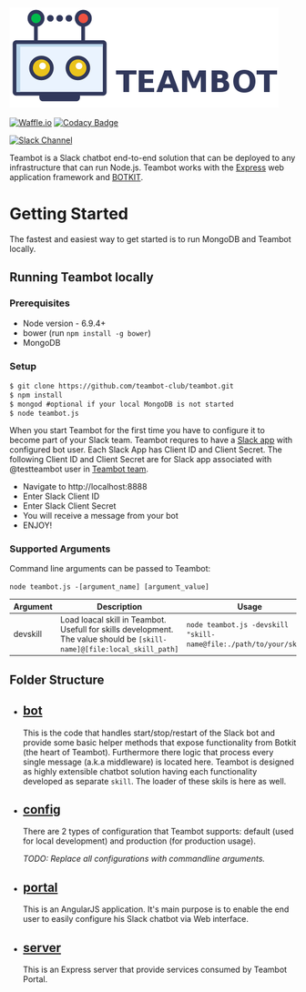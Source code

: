 ![TEAMBOT](portal/img/teambot-banner.png)

[![Waffle.io](https://img.shields.io/badge/project-board-green.svg)](http://waffle.io/teambot-club/teambot)
[![Codacy Badge](https://api.codacy.com/project/badge/Grade/5a7fccdd830b47eab4472b6f2fadb7e3)](https://www.codacy.com/app/theqaangel/teambot?utm_source=github.com&utm_medium=referral&utm_content=teambot-club/teambot&utm_campaign=badger)

[![Slack Channel](https://img.shields.io/badge/slack-channel-blue.svg)](https://teambotclub.slack.com/messages/general)

Teambot is a Slack chatbot end-to-end solution that can be deployed to any infrastructure that can run Node.js. 
Teambot works with the [Express](http://expressjs.com/) web application framework and [BOTKIT](https://www.npmjs.com/package/botkit#advanced-topics).

# Getting Started

The fastest and easiest way to get started is to run MongoDB and Teambot locally.

## Running Teambot locally

### Prerequisites

- Node version - 6.9.4+
- bower (run `npm install -g bower`)
- MongoDB

### Setup
 
```
$ git clone https://github.com/teambot-club/teambot.git
$ npm install
$ mongod #optional if your local MongoDB is not started
$ node teambot.js
```

When you start Teambot for the first time you have to configure it to become part of your Slack team. 
Teambot requres to have a [Slack app](https://api.slack.com/slack-apps) with configured bot user.
Each Slack App has Client ID and Client Secret. The following Client ID and Client Secret are for Slack app associated with @testteambot user in [Teambot team](https://teambotclub.slack.com/signup).

- Navigate to http://localhost:8888
- Enter Slack Client ID
- Enter Slack Client Secret
- You will receive a message from your bot 
- ENJOY!

### Supported Arguments

Command line arguments can be passed to Teambot:

`node teambot.js -[argument_name] [argument_value]`

Argument      | Description                                                                                                               | Usage
--------------| -----------                                                                                                               | ------------
devskill      | Load loacal skill in Teambot. Usefull for skills development. The value should be `[skill-name]@[file:local_skill_path]`  | `node teambot.js -devskill "skill-name@file:./path/to/your/skill"`
              

## Folder Structure
- [bot](bot/README.MD)
    --- 
    This is the code that handles start/stop/restart of the Slack bot and provide some basic helper methods that expose functionality from Botkit (the heart of Teambot).
    Furthermore there logic that process every single message (a.k.a middleware) is located here.
    Teambot is designed as highly extensible chatbot solution having each functionality developed as separate `skill`. The loader of these skils is here as well. 

- [config](config/README.MD)
    ---
    There are 2 types of configuration that Teambot supports: default (used for local development) and production (for production usage).

    _TODO: Replace all configurations with commandline arguments._

- [portal](portal/README.MD)
    ---
    This is an AngularJS application. It's main purpose is to enable the end user to easily configure his Slack chatbot via Web interface.

- [server](server/README.MD)
    ---
    This is an Express server that provide services consumed by Teambot Portal. 


